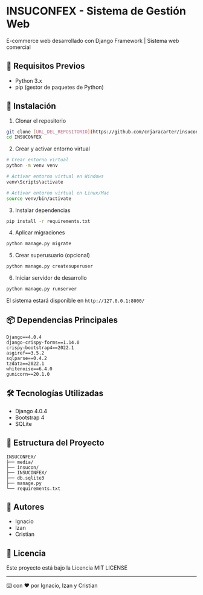 # INSUCONFEX - Sistema de Gestión Web

E-commerce web desarrollado con Django Framework | Sistema web comercial

## 🔧 Requisitos Previos

- Python 3.x
- pip (gestor de paquetes de Python)

## 🚀 Instalación

1. Clonar el repositorio
```bash
git clone [URL_DEL_REPOSITORIO](https://github.com/crjaracarter/insuconfex-PT-jara-albornoz-cardenas.git)
cd INSUCONFEX
```

2. Crear y activar entorno virtual
```bash
# Crear entorno virtual
python -m venv venv

# Activar entorno virtual en Windows
venv\Scripts\activate

# Activar entorno virtual en Linux/Mac
source venv/bin/activate
```

3. Instalar dependencias
```bash
pip install -r requirements.txt
```

4. Aplicar migraciones
```bash
python manage.py migrate
```

5. Crear superusuario (opcional)
```bash
python manage.py createsuperuser
```

6. Iniciar servidor de desarrollo
```bash
python manage.py runserver
```

El sistema estará disponible en `http://127.0.0.1:8000/`

## 📦 Dependencias Principales

```
Django==4.0.4
django-crispy-forms==1.14.0
crispy-bootstrap4==2022.1
asgiref==3.5.2
sqlparse==0.4.2
tzdata==2022.1
whitenoise==6.4.0
gunicorn==20.1.0
```

## 🛠️ Tecnologías Utilizadas

- Django 4.0.4
- Bootstrap 4
- SQLite

## 📁 Estructura del Proyecto

```
INSUCONFEX/
├── media/
├── insucon/
├── INSUCONFEX/
├── db.sqlite3
├── manage.py
└── requirements.txt
```

## 👥 Autores

- Ignacio
- Izan
- Cristian

## 📄 Licencia

Este proyecto está bajo la Licencia MIT LICENSE

---
⌨️ con ❤️ por Ignacio, Izan y Cristian
